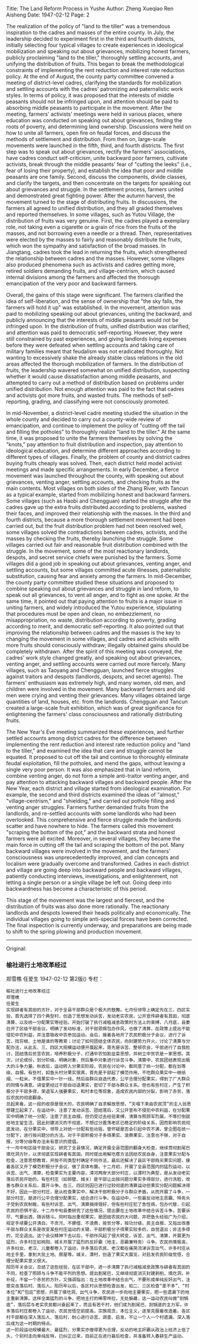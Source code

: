 Title: The Land Reform Process in Yushe
Author: Zheng Xueqiao Ren Aisheng
Date: 1947-02-12
Page: 2

The realization of the policy of "land to the tiller" was a tremendous inspiration to the cadres and masses of the entire county. In July, the leadership decided to experiment first in the third and fourth districts, initially selecting four typical villages to create experiences in ideological mobilization and speaking out about grievances, mobilizing honest farmers, publicly proclaiming "land to the tiller," thoroughly settling accounts, and unifying the distribution of fruits. This began to break the methodological constraints of implementing the rent reduction and interest rate reduction policy. At the end of August, the county party committee convened a meeting of district-level cadres, clarifying the standards for mobilization and settling accounts with the cadres' patronizing and paternalistic work styles. In terms of policy, it was proposed that the interests of middle peasants should not be infringed upon, and attention should be paid to absorbing middle peasants to participate in the movement. After the meeting, farmers' activists' meetings were held in various places, where education was conducted on speaking out about grievances, finding the roots of poverty, and determining land ownership. Discussions were held on how to unite all farmers, open fire on feudal forces, and discuss the methods of settlement and distribution. From then on, large-scale movements were launched in the fifth, third, and fourth districts. The first step was to speak out about grievances, rectify the farmers' associations, have cadres conduct self-criticism, unite backward poor farmers, cultivate activists, break through the middle peasants' fear of "cutting the leeks" (i.e., fear of losing their property), and establish the idea that poor and middle peasants are one family. Second, discuss the components, divide classes, and clarify the targets, and then concentrate on the targets for speaking out about grievances and struggle. In the settlement process, farmers united and demonstrated great fighting power. After the autumn harvest, the movement turned to the stage of distributing fruits. In discussions, the farmers all agreed to unified distribution, and they all graded themselves and reported themselves. In some villages, such as Yutou Village, the distribution of fruits was very genuine. First, the cadres played a exemplary role, not taking even a cigarette or a grain of rice from the fruits of the masses, and not borrowing even a needle or a thread. Then, representatives were elected by the masses to fairly and reasonably distribute the fruits, which won the sympathy and satisfaction of the broad masses. In Jiangtang, cadres took the lead in returning the fruits, which strengthened the relationship between cadres and the masses. However, some villages also produced phenomena such as activists and cadres getting more, retired soldiers demanding fruits, and village-centrism, which caused internal divisions among the farmers and affected the thorough emancipation of the very poor and backward farmers.

Overall, the gains of this stage were significant. The farmers clarified the idea of self-liberation, and the sense of ownership that "the sky falls, the farmers will hold it up" was established. In the movement, attention was paid to mobilizing speaking out about grievances, uniting the backward, and publicly announcing that the interests of middle peasants would not be infringed upon. In the distribution of fruits, unified distribution was clarified, and attention was paid to democratic self-reporting. However, they were still constrained by past experiences, and giving landlords living expenses before they were defeated when settling accounts and taking care of military families meant that feudalism was not eradicated thoroughly. Not wanting to excessively shake the already stable class relations in the old areas affected the thorough mobilization of farmers. In the distribution of fruits, the leadership wavered somewhat on unified distribution, suspecting whether it would cause dissatisfaction among middle peasants, and attempted to carry out a method of distribution based on problems under unified distribution. Not enough attention was paid to the fact that cadres and activists got more fruits, and wasted fruits. The methods of self-reporting, grading, and classifying were not consciously promoted.

In mid-November, a district-level cadre meeting studied the situation in the whole county and decided to carry out a county-wide review of emancipation, and continue to implement the policy of "cutting off the tail and filling the potholes" to thoroughly realize "land to the tiller." At the same time, it was proposed to unite the farmers themselves by solving the "knots," pay attention to fruit distribution and inspection, pay attention to ideological education, and determine different approaches according to different types of villages. Finally, the problem of county and district cadres buying fruits cheaply was solved. Then, each district held model activist meetings and made specific arrangements. In early December, a fierce movement was launched throughout the county, with speaking out about grievances, venting anger, settling accounts, and checking fruits as the main contents. Most villages on both sides of the Zhang River, with Tancun as a typical example, started from mobilizing honest and backward farmers. Some villages (such as Haobi and Chengguan) started the struggle after the cadres gave up the extra fruits distributed according to problems, washed their faces, and improved their relationship with the masses. In the third and fourth districts, because a more thorough settlement movement had been carried out, but the fruit distribution problem had not been resolved well, some villages solved the contradictions between cadres, activists, and the masses by checking the fruits, thereby launching the struggle. Some villages carried out fair and reasonable fruit distribution combined with the struggle. In the movement, some of the most reactionary landlords, despots, and secret service chiefs were punished by the farmers. Some villages did a good job in speaking out about grievances, venting anger, and settling accounts, but some villages committed acute illnesses, paternalistic substitution, causing fear and anxiety among the farmers. In mid-December, the county party committee studied these situations and proposed to combine speaking out about grievances and struggle in land reform, to speak out all grievances, to vent all anger, and to fight as one spoke. At the same time, it pointed out that paying attention to fruits is a major issue in uniting farmers, and widely introduced the Yutou experience, stipulating that procedures must be open and clean, no embezzlement, no misappropriation, no waste, distribution according to poverty, grading according to merit, and democratic self-reporting. It also pointed out that improving the relationship between cadres and the masses is the key to changing the movement in some villages, and cadres and activists with more fruits should consciously withdraw; illegally obtained gains should be completely withdrawn. After the spirit of this meeting was conveyed, the cadres' work style changed greatly, and speaking out about grievances, venting anger, and settling accounts were carried out more fiercely. Many villages, such as Taoyang and Chengguan, launched fierce struggles against traitors and despots (landlords, despots, and secret agents). The farmers' enthusiasm was extremely high, and many women, old men, and children were involved in the movement. Many backward farmers and old men were crying and venting their grievances. Many villages obtained large quantities of land, houses, etc. from the landlords. Chengguan and Tancun created a large-scale fruit exhibition, which was of great significance for enlightening the farmers' class consciousness and rationally distributing fruits.

The New Year's Eve meeting summarized these experiences, and further settled accounts among district cadres for the difference between implementing the rent reduction and interest rate reduction policy and "land to the tiller," and examined the idea that care and struggle cannot be equated. It proposed to cut off the tail and continue to thoroughly eliminate feudal exploitation, fill the potholes, and mend the gaps, without leaving a single very poor person. It was also emphasized that in land reform, combine venting anger, do not form a simple anti-traitor venting anger, and pay attention to attacking backward villages and backward people. After the New Year, each district and village started from ideological examination. For example, the second and third districts examined the ideas of "almost," "village-centrism," and "shielding," and carried out pothole filling and venting anger struggles. Farmers further demanded fruits from the landlords, and re-settled accounts with some landlords who had been overlooked. This comprehensive and fierce struggle made the landlords scatter and have nowhere to hide. The farmers called this movement "scraping the bottom of the pot," and the backward strata and honest farmers were all excited. Moreover, in several villages, they became the main force in cutting off the tail and scraping the bottom of the pot. Many backward villages were involved in the movement, and the farmers' consciousness was unprecedentedly improved, and clan concepts and localism were gradually overcome and transformed. Cadres in each district and village are going deep into backward people and backward villages, patiently conducting interviews, investigations, and enlightenment, not letting a single person or a single village be left out. Going deep into backwardness has become a characteristic of this period.

This stage of the movement was the largest and fiercest, and the distribution of fruits was also done more rationally. The reactionary landlords and despots lowered their heads politically and economically. The individual villages going to simple anti-special forces have been corrected. The final inspection is currently underway, and preparations are being made to shift to the spring plowing and production movement.



<hr /> 

Original: 


### 榆社进行土地改革经过
郑雪樵  任爱生
1947-02-12
第2版()
专栏：

    榆社进行土地改革经过
    郑雪樵
    任爱生
    实现耕者有其田的方针，对于全县干部群众是个极大的鼓舞。七月份领导上确定先在三、四区实验，首先选择了四个典型村，创造了思想发动诉苦，发动老实农民，公开宣传耕者有其田，彻底清算，以及统一分配果实等经验。开始打破了执行减租减息政策时方法上的束缚，八月底，县委召开了区级干部会议，明确了发动标准，对干部恩赐包办作风，也做了清算，在政策上提出不能侵犯中农利益，并注意吸收中农参加运动。会后，接着各地开了农民积极分子会议，进行了诉苦、找穷根、土地是谁的等教育；讨论了如何团结全体农民，向封建势力开火，讨论了清算与分配办法，从此五、三、四区大规模运动便开展起来，首先是诉苦、整顿农会，干部进行了自我检讨，团结落后贫苦农民，培养积极分子，打通中农怕割韭菜思想，并树立中贫农是一家思想。其次，讨论成份，划分阶级，明确对象，然后集中对象进行诉苦斗争。清算中，农民团结表现出极大的斗争力量。秋收后，运动转入分果实阶段，农民在讨论中，都同意了统一分配，都在划等级、自报。有些村，如鱼头村分果实很真，首先是干部起了模范作用，不吃群众果实中一根纸烟、一粒米，不借果实中一针一线，然后由群众自选代表，公平合理分配果实，得到了广大群众的同情与满意。讲堂更经过干部自动退果实，密切了干部与群众关系。但也有些村庄，产生了积极分子干部多得，荣退军人强要果实，和村本位等现象，造成农民内部的分裂，影响了赤贫、落后农民的彻底翻身。
    总起来看，这一段的收获是很大的，农民明确了自求解放思想，“天塌下来由农民顶”的主人翁思想建立起来了。在运动中，注意了发动诉苦、团结落后，又公开宣布不侵犯中农利益，在分配果实中明确了统一分配，注意了民主自报。但仍受过去经验束缚，清算与照顾军烈属，不等打倒就给地主留生活，因此封建消灭的不彻底，不想过分震荡老区已稳定的阶级关系，因而影响农民彻底发动，在分果实中，领导上对统一分配有些动摇，曾怀疑是否会引起中农不满，曾企图在统一分配下，进行按问题分的方法。对于干部积极分子多得果实、浪费果实，注意也不够，对于自报，分等分级等办法未有意识的提倡。
    十一月中旬区级干部会议，研究了全县情况，确定开展全县范围的翻身大检查，继续贯彻割尾巴填圪洞方针，以求彻底实现耕者有其田。同时提出用解圪瘩方法团结农民自身，注意果实分配与检查，注意思想教育，并按不同类型村确定不同作法，最后还解决了县区干部贱买果实问题，接着各区又开了模范积极分子会议，做了具体布置。十二月初，开展了全县范围内的猛烈运动，以诉苦、出气、清算、检查果实为主要内容，漳河两岸大部分村庄，以潭村为典型，是从发动老实落后农民开始的。有些村庄（如郝壁、城关）是干部让出按问题分果实多得部分，进行洗脸，改善与群众关系后，展开斗争。在三、四区则因已进行过较彻底的清算运动但果实分配问题解决得不好，因此一部分村庄，是从检查果实中，解决干部积极分子与群众矛盾，从而开展了斗争，一部分村庄，是进行公平合理分配果实，结合进行斗争。在运动中，一些最反动地主恶霸、特务头子受到农民制裁，有些村诉苦、出气、清算搞得很好，但有些村庄犯了急性病，包办代替，引起农民的恐惧不安。十二月中旬县委研究了这些情况，提出要在土地改革中结合诉苦斗争，苦要诉尽，气要出透，随诉随斗。同时指出重视果实，是团结农民的大问题，并把鱼头经验广为介绍，规定手续要公开清白，不贪污、不挪借、不浪费，按贫分等，按功分级，民主自报，又指出改善干部与群众关系是改变某些村庄运动的关键，干部积极分子得果实较多的，自觉退出；非法多得的，完全退出。这个会议精神下去以后，干部作风起了很大转变，诉苦、出气、清算，开展更为猛烈，许多村庄如桃阳、城关开展了猛烈的反奸霸（地主、恶霸兼特务）斗争。农民热情极高，许多妇女、老汉、儿童都卷入了运动，许多落后农民、老汉都在痛哭流涕诉苦出气，许多村庄从地主手里，拿到大批土地、房屋等。城关、潭村，创造了果实大展览，对启发农民阶级觉悟，合理分配果实意义很大。
    阳历年关会议，总结了这些经验，在区干部中，进一步清算了执行减租减息政策与耕者有其田的不同，检查了照顾与斗争不能平列的思想。提出割尾巴，又继续彻底消灭封建剥削，填圪洞，补补绽，不留一个赤贫的方针。又强调指出：在土地改革中结合出气，不要形成单纯反奸出气，注意突击落后村、落后人。阳历年以后，各区村从思想检查出发，如二、三区检查“差不多”、“村本位”和“包庇”思想，开展了填圪洞、出气斗争，农民进一步向地主要果实，把一些遗漏下的地主重新清算。这样全面猛烈的斗争，把地主打的稀零哗拉，无处躲藏，这一运动农民叫做“刮锅底”，落后层与老实农民都兴奋起来了，而且有若干村，他们成为割尾巴、刮锅底的主力军。许多落后村庄都卷入了运动，农民觉悟空前提高，宗族观念，本位主义，逐渐克服着改造着。各区村干部都在深入落后人、落后村，耐心进行访苦、调查、启发，不让一个人一个村遗漏，深入落后成为这一时期的特点。
    这一阶段运动规模最大、最猛烈，分果实亦做得更为合理，反动的地主奸霸从政治上经济上低了头，个别村走向单纯反特，已纠正过来，目前正在进行最后检查，并准备转入春耕生产运动。
